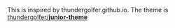 
This is inspired by thundergolfer.github.io. The theme is [thundergolfer/**junior-theme**](https://github.com/thundergolfer/junior-theme)

